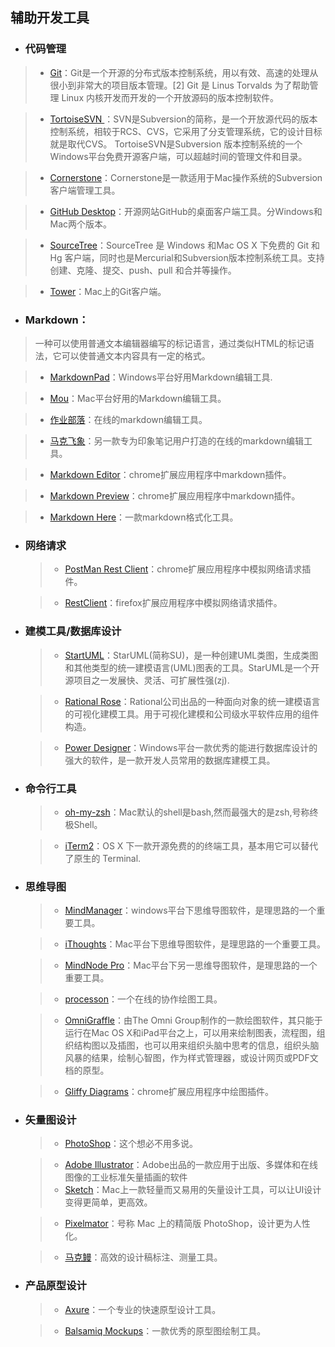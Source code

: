 ## 辅助开发工具
* ### 代码管理
> * [Git](http://git-scm.com/)：Git是一个开源的分布式版本控制系统，用以有效、高速的处理从很小到非常大的项目版本管理。[2]  Git 是 Linus Torvalds 为了帮助管理 Linux 内核开发而开发的一个开放源码的版本控制软件。

  > * [TortoiseSVN ](http://tortoisesvn.net/)：SVN是Subversion的简称，是一个开放源代码的版本控制系统，相较于RCS、CVS，它采用了分支管理系统，它的设计目标就是取代CVS。 TortoiseSVN是Subversion 版本控制系统的一个Windows平台免费开源客户端，可以超越时间的管理文件和目录。

  > * [Cornerstone](http://www.zennaware.com/cornerstone/index.php)：Cornerstone是一款适用于Mac操作系统的Subversion 客户端管理工具。

  > * [GitHub Desktop](https://desktop.github.com/)：开源网站GitHub的桌面客户端工具。分Windows和Mac两个版本。

  > * [SourceTree](https://www.sourcetreeapp.com/)：SourceTree 是 Windows 和Mac OS X 下免费的 Git 和 Hg 客户端，同时也是Mercurial和Subversion版本控制系统工具。支持创建、克隆、提交、push、pull 和合并等操作。

  > * [Tower](http://www.git-tower.com/)：Mac上的Git客户端。

* ### Markdown：
> 一种可以使用普通文本编辑器编写的标记语言，通过类似HTML的标记语法，它可以使普通文本内容具有一定的格式。

  > * [MarkdownPad](http://markdownpad.com/)：Windows平台好用Markdown编辑工具.

  > * [Mou](http://25.io/mou/)：Mac平台好用的Markdown编辑工具。

  > * [作业部落](https://www.zybuluo.com/)：在线的markdown编辑工具。

  > * [马克飞象](https://maxiang.info/)：另一款专为印象笔记用户打造的在线的markdown编辑工具。

  > * [Markdown Editor](https://chrome.google.com/webstore/detail/markdown-editor/gjolennkaebiimakmoaadofoihhldjhb/related?utm_source=chrome-ntp-icon)：chrome扩展应用程序中markdown插件。

  > * [Markdown Preview](https://chrome.google.com/webstore/detail/markdown-preview/jmchmkecamhbiokiopfpnfgbidieafmd?utm_source=chrome-ntp-icon)：chrome扩展应用程序中markdown插件。

  > * [Markdown Here](https://chrome.google.com/webstore/detail/markdown-here/elifhakcjgalahccnjkneoccemfahfoa?utm_source=chrome-ntp-icon)：一款markdown格式化工具。

* ### 网络请求
  > * [PostMan Rest Client](https://chrome.google.com/webstore/detail/postman/fhbjgbiflinjbdggehcddcbncdddomop?utm_source=chrome-ntp-icon)：chrome扩展应用程序中模拟网络请求插件。

  > * [RestClient](https://github.com/chao/RESTClient)：firefox扩展应用程序中模拟网络请求插件。

* ### 建模工具/数据库设计
  > * [StartUML](http://staruml.io/)：StarUML(简称SU)，是一种创建UML类图，生成类图和其他类型的统一建模语言(UML)图表的工具。StarUML是一个开源项目之一发展快、灵活、可扩展性强(zj).

  > * [Rational Rose](http://www-03.ibm.com/software/products/zh/ratirosefami)：Rational公司出品的一种面向对象的统一建模语言的可视化建模工具。用于可视化建模和公司级水平软件应用的组件构造。

  > * [Power Designer](http://www.powerdesigner.de/)：Windows平台一款优秀的能进行数据库设计的强大的软件，是一款开发人员常用的数据库建模工具。

* ### 命令行工具
  > * [oh-my-zsh](https://github.com/robbyrussell/oh-my-zsh)：Mac默认的shell是bash,然而最强大的是zsh,号称终极Shell。

  > * [iTerm2](https://github.com/gnachman/iTerm2)：OS X 下一款开源免费的的终端工具，基本用它可以替代了原生的 Terminal.

* ### 思维导图
  > * [MindManager](http://www.mindmanager.cc/)：windows平台下思维导图软件，是理思路的一个重要工具。

  > * [iThoughts](http://toketaware.com/ithoughts-new-home/)：Mac平台下思维导图软件，是理思路的一个重要工具。

  > * [MindNode Pro](http://mindnode.com/)：Mac平台下另一思维导图软件，是理思路的一个重要工具。

  > * [processon](https://www.processon.com/tour)：一个在线的协作绘图工具。

  > * [OmniGraffle](https://www.omnigroup.com/omnigraffle/)：由The Omni Group制作的一款绘图软件，其只能于运行在Mac OS X和iPad平台之上，可以用来绘制图表，流程图，组织结构图以及插图，也可以用来组织头脑中思考的信息，组织头脑风暴的结果，绘制心智图，作为样式管理器，或设计网页或PDF文档的原型。

  > * [Gliffy Diagrams](https://www.gliffy.com/)：chrome扩展应用程序中绘图插件。

* ### 矢量图设计
  > * [PhotoShop](http://www.photoshop.com/)：这个想必不用多说。

  > * [Adobe Illustrator](http://www.adobe.com/cn/products/illustrator.html)：Adobe出品的一款应用于出版、多媒体和在线图像的工业标准矢量插画的软件
  > * [Sketch](http://www.bohemiancoding.com/sketch/)：Mac上一款轻量而又易用的矢量设计工具，可以让UI设计变得更简单，更高效。

  > * [Pixelmator](http://www.pixelmator.com/)：号称 Mac 上的精简版 PhotoShop，设计更为人性化。

  > * [马克鳗](http://www.getmarkman.com/)：高效的设计稿标注、测量工具。

* ### 产品原型设计
  > * [Axure](http://www.axure.com/)：一个专业的快速原型设计工具。

  > * [Balsamiq Mockups](https://balsamiq.com/)：一款优秀的原型图绘制工具。
